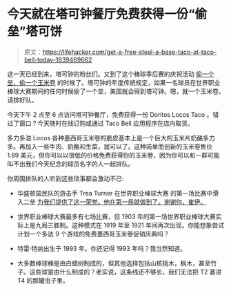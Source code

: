 # 今天就在塔可钟餐厅免费获得一份“偷垒”塔可饼

> 原文：<https://lifehacker.com/get-a-free-steal-a-base-taco-at-taco-bell-today-1839469662>

这一天已经到来，塔可钟的粉丝们。又到了这个棒球季后赛的庆祝活动 [偷一个垒，偷一个玉米卷](https://www.tacobell.com/stealataco/) 的时候了。塔可钟的年度传统规定，如果一名球员在世界职业棒球大赛期间的任何时候偷了一个垒，美国就会得到塔可钟。嗯，就一个玉米卷。请排好队。



今天下午 2 点至 6 点访问塔可钟餐厅，免费获得一份 Doritos Locos Taco 。错过了窗口？今天随时在线订购或通过 Taco Bell 应用程序在店内取货。

多力多滋 Locos 各种墨西哥玉米卷的脆皮基本上是一个巨大的玉米片奶酪多力多。再加入一些牛肉、奶酪和生菜，就可以了。这种简单而创新的玉米卷售价 1.89 美元，但你可以以很低的价格免费获得你的玉米卷，因为你可以和一群可能叫不出我们今天纪念的球员名字的人一起排队。

你周围排队的人听到这些琐事都会激动不已:

*   华盛顿国民队的游击手 Trea Turner 在世界职业棒球大赛 的第一场比赛中滑入二垒 [为我们提供了这一荣誉。他在第一局就做到了。谢谢你，崔伊。](https://deadspin.com/nationals-make-gerrit-cole-look-maybe-not-quite-human-1839280190) 
*   世界职业棒球大赛最多有七场比赛，但 1903 年的第一场世界职业棒球大赛实际上是九局三胜制。这种模式在 1919 年至 1921 年间再次出现。你能想象尝试计划一个多达 9 个游戏的免费墨西哥玉米卷促销庆典吗？

*   特雷·特纳出生于 1993 年。你还记得 1993 年吗？我当然知道。

*   大多数棒球棒是由白蜡树制成的，但其他选择包括山核桃木，枫木，甚至竹子。这些球是由什么制成的？老实说，这条线还不够长，我们无法把 T2 塞进 T4 的那罐虫子里。